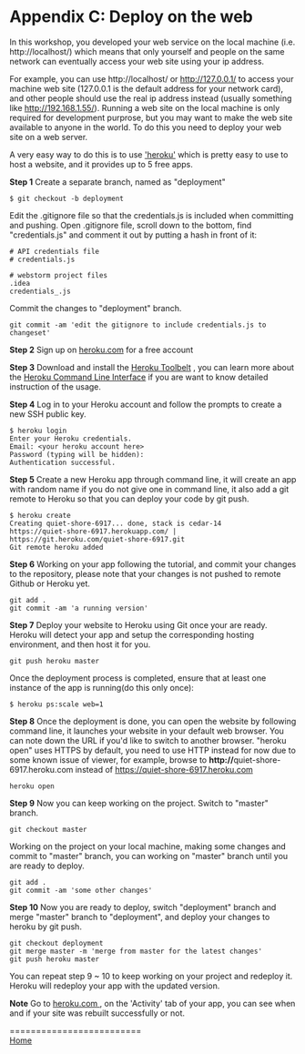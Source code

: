 # Appendix C: Deploy on the web

In this workshop, you developed your web service on the local machine (i.e. http://localhost/) which means that only yourself and people 
on the same network can eventually access your web site using your ip address.

For example, you can use http://localhost/ or http://127.0.0.1/ to access your machine web site (127.0.0.1 is the default address for your network card),
and other people should use the real ip address instead (usually something like http://192.168.1.55/). Running a web site on the local machine is only 
required for development purprose, but you may want to make the web site available to anyone in the world. To do this you need to deploy your web site 
on a web server.

A very easy way to do this is to use ['heroku'](https://www.heroku.com/) which is pretty easy to use to host a website, and it provides up to 5 free apps.

<b>Step 1</b> Create a separate branch, named as "deployment"

```
$ git checkout -b deployment
```

Edit the .gitignore file so that the credentials.js is included when committing and pushing. Open .gitignore file, scroll down to the bottom, find "credentials.js" and comment it out by putting a hash in front of it: 

```
# API credentials file
# credentials.js 

# webstorm project files
.idea
credentials_.js
```

Commit the changes to "deployment" branch.

```
git commit -am 'edit the gitignore to include credentials.js to changeset'
```

<b>Step 2</b> Sign up on [heroku.com](https://www.heroku.com/) for a free account

<b>Step 3</b> Download and install the [Heroku Toolbelt](https://toolbelt.heroku.com/) , you can learn more about the [Heroku Command Line Interface](https://devcenter.heroku.com/categories/command-line) if you are want to know detailed instruction of the usage.

<b>Step 4</b> Log in to your Heroku account and follow the prompts to create a new SSH public key.

```
$ heroku login
Enter your Heroku credentials.
Email: <your heroku account here>
Password (typing will be hidden): 
Authentication successful.
```

<b>Step 5</b> Create a new Heroku app through command line, it will create an app with random name if you do not give one in command line, it also add a git remote to Heroku so that you can deploy your code by git push.

```
$ heroku create
Creating quiet-shore-6917... done, stack is cedar-14
https://quiet-shore-6917.herokuapp.com/ | https://git.heroku.com/quiet-shore-6917.git
Git remote heroku added
```

<b>Step 6</b> Working on your app following the tutorial, and commit your changes to the repository, please note that your changes is not pushed to remote Github or Heroku yet. 

```
git add .
git commit -am 'a running version'
````

<b>Step 7</b> Deploy your website to Heroku using Git once your are ready. Heroku will detect your app and setup the corresponding hosting environment, and then host it for you. 

```
git push heroku master
```

Once the deployment process is completed, ensure that at least one instance of the app is running(do this only once):

```
$ heroku ps:scale web=1
```

<b>Step 8</b> Once the deployment is done, you can open the website by following command line, it launches your website in your default web browser. You can note down the URL if you'd like to switch to another browser. "heroku open" uses HTTPS by default, you need to use HTTP instead for now due to some known issue of viewer, for example, browse to <b>http://</b>quiet-shore-6917.heroku.com instead of https://quiet-shore-6917.heroku.com
 
 ```
heroku open
 ```
 
<b>Step 9</b> Now you can keep working on the project. Switch to "master" branch.

```
git checkout master
``` 

Working on the project on your local machine, making some changes and commit to "master" branch, you can working on "master" branch until you are ready to deploy.

```
git add .
git commit -am 'some other changes'
``` 
 

<b>Step 10</b> Now you are ready to deploy, switch "deployment" branch and merge "master" branch to "deployment", and deploy your changes to heroku by git push.

```
git checkout deployment
git merge master -m 'merge from master for the latest changes'
git push heroku master
``` 
 
You can repeat step 9 ~ 10 to keep working on your project and redeploy it. Heroku will redeploy your app with the updated version. 
 

<b>Note</b>  Go to [heroku.com ](https://dashboard.heroku.com), on the 'Activity' tab of your app, you can see when and if your site was rebuilt successfully or not.


=========================  
[Home](README.md)
